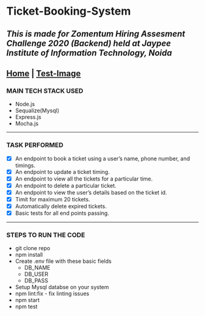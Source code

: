 # Ticket-Booking-System
*This is made for Zomentum Hiring Assesment Challenge 2020 (Backend) held at Jaypee Institute of Information Technology, Noida*
---
[Home](README.md)  |  [Test-Image](Image.md) 
---

### MAIN TECH STACK USED
 - Node.js
 - Sequalize(Mysql)
 - Express.js
 - Mocha.js

---

### TASK PERFORMED
- [x] An endpoint to book a ticket using a user’s name, phone number, and timings.
- [x] An endpoint to update a ticket timing.
- [x] An endpoint to view all the tickets for a particular time.
- [x] An endpoint to delete a particular ticket.
- [x] An endpoint to view the user’s details based on the ticket id.
- [x] Timit for maximum 20 tickets.
- [x] Automatically delete expired tickets.
- [x] Basic tests for all end points passing.

---

### STEPS TO RUN THE CODE
- git clone repo
- npm install
- Create .env file with these basic fields
    - DB_NAME
    - DB_USER
    - DB_PASS
- Setup Mysql databse on your system
- npm lint:fix - fix linting issues
- npm start 
- npm test

